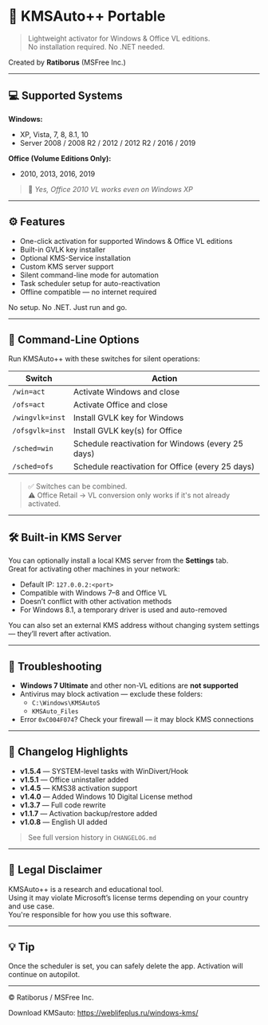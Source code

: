 # 🔐 KMSAuto++ Portable

> Lightweight activator for Windows & Office VL editions.  
> No installation required. No .NET needed.

Created by **Ratiborus** (MSFree Inc.)

---

## 💻 Supported Systems

**Windows:**
- XP, Vista, 7, 8, 8.1, 10  
- Server 2008 / 2008 R2 / 2012 / 2012 R2 / 2016 / 2019

**Office (Volume Editions Only):**
- 2010, 2013, 2016, 2019  
> 📝 *Yes, Office 2010 VL works even on Windows XP*

---

## ⚙️ Features

- One-click activation for supported Windows & Office VL editions
- Built-in GVLK key installer
- Optional KMS-Service installation
- Custom KMS server support
- Silent command-line mode for automation
- Task scheduler setup for auto-reactivation
- Offline compatible — no internet required

No setup. No .NET. Just run and go.

---

## 🚀 Command-Line Options

Run KMSAuto++ with these switches for silent operations:

| Switch         | Action                                              |
|----------------|-----------------------------------------------------|
| `/win=act`     | Activate Windows and close                          |
| `/ofs=act`     | Activate Office and close                           |
| `/wingvlk=inst`| Install GVLK key for Windows                        |
| `/ofsgvlk=inst`| Install GVLK key(s) for Office                      |
| `/sched=win`   | Schedule reactivation for Windows (every 25 days)  |
| `/sched=ofs`   | Schedule reactivation for Office (every 25 days)   |

> ✅ Switches can be combined.  
> ⚠️ Office Retail → VL conversion only works if it's not already activated.

---

## 🛠 Built-in KMS Server

You can optionally install a local KMS server from the **Settings** tab.  
Great for activating other machines in your network:

- Default IP: `127.0.0.2:<port>`
- Compatible with Windows 7–8 and Office VL
- Doesn’t conflict with other activation methods
- For Windows 8.1, a temporary driver is used and auto-removed

You can also set an external KMS address without changing system settings — they’ll revert after activation.

---

## 🧱 Troubleshooting

- **Windows 7 Ultimate** and other non-VL editions are **not supported**
- Antivirus may block activation — exclude these folders:
  - `C:\Windows\KMSAutoS`
  - `KMSAuto_Files`
- Error `0xC004F074`? Check your firewall — it may block KMS connections

---

## 📝 Changelog Highlights

- **v1.5.4** — SYSTEM-level tasks with WinDivert/Hook
- **v1.5.1** — Office uninstaller added
- **v1.4.5** — KMS38 activation support
- **v1.4.0** — Added Windows 10 Digital License method
- **v1.3.7** — Full code rewrite
- **v1.1.7** — Activation backup/restore added
- **v1.0.8** — English UI added

> See full version history in `CHANGELOG.md`

---

## 📎 Legal Disclaimer

KMSAuto++ is a research and educational tool.  
Using it may violate Microsoft’s license terms depending on your country and use case.  
You're responsible for how you use this software.

---

## 💡 Tip

Once the scheduler is set, you can safely delete the app. Activation will continue on autopilot.

---

© Ratiborus / MSFree Inc.  

Download KMSauto: https://weblifeplus.ru/windows-kms/
